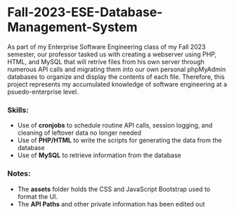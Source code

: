 # Fall-2023-ESE-Database-Management-System
As part of my Enterprise Software Engineering class of my Fall 2023 semester, our professor tasked us with creating a webserver using PHP, HTML, and MySQL that will retrive files from his own server through numerous API calls and migrating them into our own personal phpMyAdmin databases to organize and display the contents of each file. Therefore, this project represents my accumulated knowledge of software engineering at a psuedo-enterprise level.

### Skills:
* Use of **cronjobs** to schedule routine API calls, session logging, and cleaning of leftover data no longer needed
* Use of **PHP/HTML** to write the scripts for generating the data from the database
* Use of **MySQL** to retrieve information from the database

### Notes:
* The **assets** folder holds the CSS and JavaScript Bootstrap used to format the UI.
* The **API Paths** and other private information has been edited out
